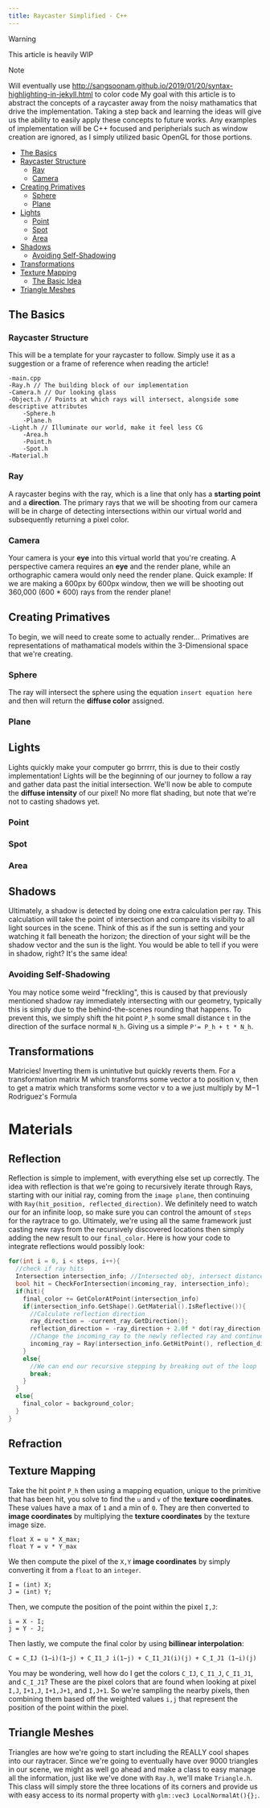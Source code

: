 ```yaml
---
title: Raycaster Simplified - C++
---
```

> [!WARNING]
> This article is heavily WIP

> [!NOTE]
> Will eventually use http://sangsoonam.github.io/2019/01/20/syntax-highlighting-in-jekyll.html to color code
My goal with this article is to abstract the concepts of a raycaster away from the noisy mathamatics that drive the implementation. Taking a step back and learning the ideas will give us the ability to easily apply these concepts to future works. Any examples of implementation will be C++ focused and peripherials such as window creation are ignored, as I simply utilized basic OpenGL for those portions. 
- [The Basics](#the-basics)
- [Raycaster Structure](#raycaster-structure)
  - [Ray](#ray)
  - [Camera](#camera)
- [Creating Primatives](#creating-primatives)
  - [Sphere](#sphere)
  - [Plane](#plane)
- [Lights](#lights)
  - [Point](#point)
  - [Spot](#spot)
  - [Area](#area)
- [Shadows](#shadows)
  - [Avoiding Self-Shadowing](#avoiding-self-shadowing)
- [Transformations](#transformations)
- [Texture Mapping](#texture-mapping)
  - [The Basic Idea](#the-basic-idea)
- [Triangle Meshes](#triangle-meshes)

## The Basics
### Raycaster Structure
This will be a template for your raycaster to follow. Simply use it as a suggestion or a frame of reference when reading the article!
```
-main.cpp
-Ray.h // The building block of our implementation
-Camera.h // Our looking glass
-Object.h // Points at which rays will intersect, alongside some descriptive attributes
    -Sphere.h
    -Plane.h
-Light.h // Illuminate our world, make it feel less CG
    -Area.h
    -Point.h
    -Spot.h
-Material.h
```
### Ray
A raycaster begins with the ray, which is a line that only has a **starting point** and a **direction**. The primary rays that we will be shooting from our camera will be in charge of detecting intersections within our virtual world and subsequently returning a pixel color.
### Camera
Your camera is your **eye** into this virtual world that you're creating. A perspective camera requires an **eye** and the render plane, while an orthographic camera would only need the render plane.
Quick example: If we are making a 600px by 600px window, then we will be shooting out 360,000 (600 * 600) rays from the render plane! 
## Creating Primatives
To begin, we will need to create some to actually render... Primatives are representations of mathamatical models within the 3-Dimensional space that we're creating.
### Sphere
The ray will intersect the sphere using the equation `insert equation here` and then will return the **diffuse color** assigned. 
### Plane
## Lights
Lights quickly make your computer go brrrrr, this is due to their costly implementation! Lights will be the beginning of our journey to follow a ray and gather data past the initial intersection. We'll now be able to compute the **diffuse intensity** of our pixel! No more flat shading, but note that we're not to casting shadows yet. 
### Point 
### Spot
### Area

## Shadows
Ultimately, a shadow is detected by doing one extra calculation per ray. This calculation will take the point of intersection and compare its visibilty to all light sources in the scene. Think of this as if the sun is setting and your watching it fall beneath the horizon; the direction of your sight will be the shadow vector and the sun is the light. You would be able to tell if you were in shadow, right? It's the same idea! 
### Avoiding Self-Shadowing
You may notice some weird "freckling", this is caused by that previously mentioned shadow ray immediately intersecting with our geometry, typically this is simply due to the behind-the-scenes rounding that happens. To prevent this, we simply shift the hit point `P_h` some small distance `t` in the direction of the surface normal `N_h`. Giving us a simple `P'= P_h + t * N_h`.  
## Transformations
Matricies! Inverting them is unintutive but quickly reverts them. For a transformation matrix M which transforms some vector a to position v, then to get a matrix which transforms some vector v to a we just multiply by M−1
Rodriguez's Formula

# Materials
## Reflection
Reflection is simple to implement, with everything else set up correctly. The idea with reflection is that we're going to recursively iterate through Rays, starting with our initial ray, coming from the `image plane`, then continuing with `Ray(hit_position, reflected_direction)`. We definitely need to watch our for an infinite loop, so make sure you can control the amount of `steps` for the raytrace to go. Ultimately, we're using all the same framework just casting new rays from the recursively discovered locations then simply adding the new result to our `final_color`. Here is how your code to integrate reflections would possibly look:
```cpp
for(int i = 0, i < steps, i++){
  //check if ray hits
  Intersection intersection_info; //Intersected obj, intersect distance, etc...
  bool hit = CheckForIntersection(incoming_ray, intersection_info);
  if(hit){
    final_color += GetColorAtPoint(intersection_info)
    if(intersection_info.GetShape().GetMaterial().IsReflective()){
      //Calculate reflection direction
      ray_direction = -current_ray.GetDirection();
      reflection_direction = -ray_direction + 2.0f * dot(ray_direction, normal) * normal;
      //Change the incoming_ray to the newly reflected ray and continue
      incoming_ray = Ray(intersection_info.GetHitPoint(), reflection_direction)
    }
    else{
      //We can end our recursive stepping by breaking out of the loop
      break;
    }
  }
  else{
    final_color = background_color;
  }
}
```
## Refraction
## Texture Mapping
Take the hit point `P_h` then using a mapping equation, unique to the primitive that has been hit, you solve to find the `u` and `v` of the **texture coordinates**. These values have a max of `1` and a min of `0`. They are then converted to **image coordinates** by multiplying the **texture coordinates** by the texture image size. 
```
float X = u * X_max;
float Y = v * Y_max
```
We then compute the pixel of the `X,Y` **image coordinates** by simply converting it from a `float` to an `integer`.
```
I = (int) X;
J = (int) Y;
```
Then, we compute the position of the point within the pixel `I,J`:
```
i = X - I;
j = Y - J;
```
Then lastly, we compute the final color by using **billinear interpolation**:
```
C = C_IJ (1−i)(1−j) + C_I1_J i(1−j) + C_I1_J1(i)(j) + C_I_J1 (1−i)(j)
```
You may be wondering, well how do I get the colors `C_IJ`, `C_I1_J`, `C_I1_J1`, and `C_I_J1`? These are the pixel colors that are found when looking at pixel `I,J`, `I+1,J`, `I+1,J+1`, and `I,J+1`. So we're sampling the nearby pixels, then combining them based off the weighted values `i,j` that represent the position of the point within the pixel.

## Triangle Meshes
Triangles are how we're going to start including the REALLY cool shapes into our raytracer. Since we're going to eventually have over 9000 triangles in our scene, we might as well go ahead and make a class to easy manage all the information, just like we've done with `Ray.h`, we'll make `Triangle.h`. This class will simply store the three locations of its corners and provide us with easy access to its normal property with `glm::vec3 LocalNormalAt(){};`.